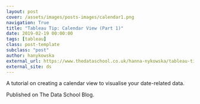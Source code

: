 ```yaml
---
layout: post
cover: /assets/images/posts-images/calendar1.png
navigation: True
title: "Tableau Tip: Calendar View (Part 1)"
date: 2019-02-19 00:00:00
tags: [tableau]
class: post-template
subclass: "post"
author: hanykowska
external_url: https://www.thedataschool.co.uk/hanna-nykowska/tableau-tip-calendar-view-part-1/
external_site: ds
---
```


A tutorial on creating a calendar view to visualise your date-related data.

Published on The Data School Blog.
